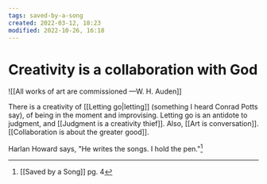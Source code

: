 ```yaml
---
tags: saved-by-a-song 
created: 2022-03-12, 18:23
modified: 2022-10-26, 16:18
---
```


# Creativity is a collaboration with God
![[All works of art are commissioned —W. H. Auden]]

There is a creativity of [[Letting go|letting]] (something I heard Conrad Potts say), of being in the moment and improvising. Letting go is an antidote to judgment, and [[Judgment is a creativity thief]]. Also, [[Art is conversation]]. [[Collaboration is about the greater good]].

Harlan Howard says, "He writes the songs. I hold the pen."[^1]

[^1]: [[Saved by a Song]] pg. 4